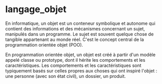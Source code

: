 # langage_objet

En informatique, un objet est un conteneur symbolique et autonome qui contient des informations et des mécanismes concernant un sujet, manipulés dans un programme. Le sujet est souvent quelque chose de tangible appartenant au monde réel. C'est le concept central de la programmation orientée objet (POO).

En programmation orientée objet, un objet est créé à partir d'un modèle appelé classe ou prototype, dont il hérite les comportements et les caractéristiques. Les comportements et les caractéristiques sont typiquement basés sur celles propres aux choses qui ont inspiré l'objet : une personne (avec son état civil), un dossier, un produit.
